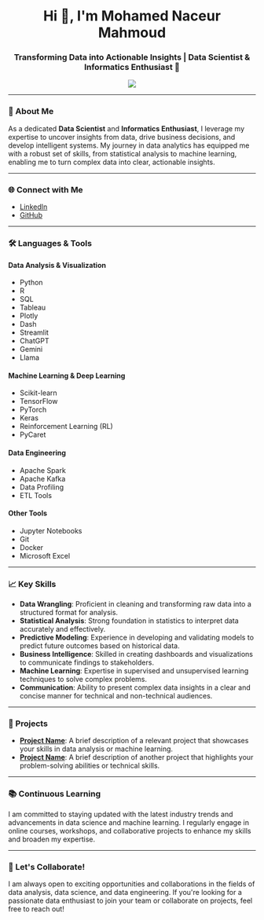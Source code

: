

<h1 align="center">Hi 👋, I'm Mohamed Naceur Mahmoud</h1>
<h3 align="center">Transforming Data into Actionable Insights | Data Scientist & Informatics Enthusiast 🚀</h3>

<p align="center">
  <img src="https://readme-typing-svg.herokuapp.com?color=37BCF7&center=true&vCenter=true&lines=Data+Science+Nerd+|+Machine+Learning+Fanatic;Informatics+Explorer+|+Code+Craftsman;Always+Learning+|+Passionate+for+Impact!">
</p>

---

### 💼 About Me
As a dedicated **Data Scientist** and **Informatics Enthusiast**, I leverage my expertise to uncover insights from data, drive business decisions, and develop intelligent systems. My journey in data analytics has equipped me with a robust set of skills, from statistical analysis to machine learning, enabling me to turn complex data into clear, actionable insights.

---

### 🌐 Connect with Me
- [LinkedIn](https://linkedin.com/in/mohamed-naceur-mahmoud)  
- [GitHub](https://github.com/your-github-username)

---

### 🛠️ Languages & Tools
#### **Data Analysis & Visualization**
- Python
- R
- SQL
- Tableau
- Plotly
- Dash
- Streamlit
- ChatGPT
- Gemini
- Llama

#### **Machine Learning & Deep Learning**
- Scikit-learn
- TensorFlow
- PyTorch
- Keras
- Reinforcement Learning (RL)
- PyCaret

#### **Data Engineering**
- Apache Spark
- Apache Kafka
- Data Profiling
- ETL Tools

#### **Other Tools**
- Jupyter Notebooks
- Git
- Docker
- Microsoft Excel

---

### 📈 Key Skills
- **Data Wrangling**: Proficient in cleaning and transforming raw data into a structured format for analysis.
- **Statistical Analysis**: Strong foundation in statistics to interpret data accurately and effectively.
- **Predictive Modeling**: Experience in developing and validating models to predict future outcomes based on historical data.
- **Business Intelligence**: Skilled in creating dashboards and visualizations to communicate findings to stakeholders.
- **Machine Learning**: Expertise in supervised and unsupervised learning techniques to solve complex problems.
- **Communication**: Ability to present complex data insights in a clear and concise manner for technical and non-technical audiences.

---

### 🌟 Projects
- **[Project Name](link)**: A brief description of a relevant project that showcases your skills in data analysis or machine learning.
- **[Project Name](link)**: A brief description of another project that highlights your problem-solving abilities or technical skills.

---

### 📚 Continuous Learning
I am committed to staying updated with the latest industry trends and advancements in data science and machine learning. I regularly engage in online courses, workshops, and collaborative projects to enhance my skills and broaden my expertise.

---

### 🌟 Let's Collaborate!
I am always open to exciting opportunities and collaborations in the fields of data analysis, data science, and data engineering. If you're looking for a passionate data enthusiast to join your team or collaborate on projects, feel free to reach out!
